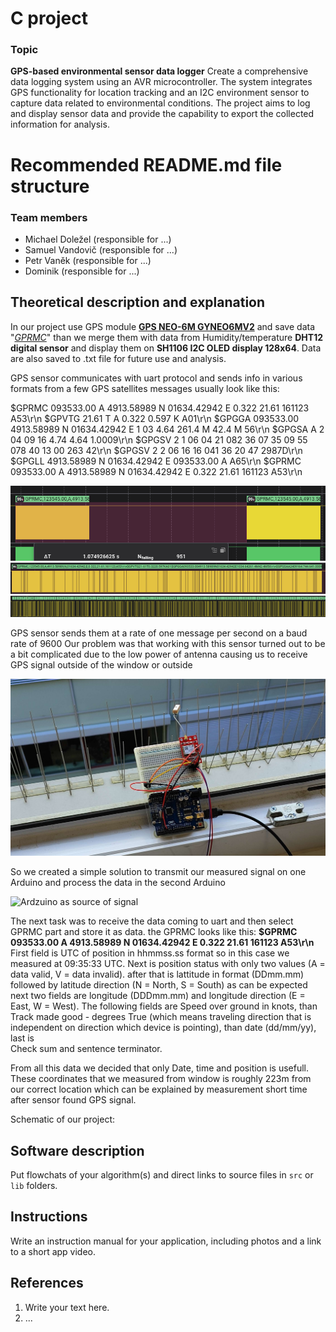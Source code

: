 # C project

### Topic

**GPS-based environmental sensor data logger**
Create a comprehensive data logging system using an AVR microcontroller. The system integrates GPS functionality for location tracking and an I2C environment sensor to capture data related to environmental conditions. The project aims to log and display sensor data and provide the capability to export the collected information for analysis.

# Recommended README.md file structure

### Team members

* Michael Doležel (responsible for ...)
* Samuel Vandovič (responsible for ...)
* Petr Vaněk (responsible for ...)
* Dominik (responsible for ...)

## Theoretical description and explanation

In our project use GPS module [**GPS NEO-6M GYNEO6MV2**](https://dratek.cz/arduino/1510-gps-neo-6m-gyneo6mv2-modul-s-antenou.html?ehub=e6081933ad2044229d14dafac815f8e3) and save data "[*GPRMC*](https://docs.novatel.com/OEM7/Content/Logs/GPRMC.htm)" than we merge them with data from Humidity/temperature **DHT12 digital sensor** and display them on **SH1106 I2C OLED display 128x64**. Data are also saved to .txt file for future use and analysis.

GPS sensor communicates with uart protocol and sends info in various formats from a few GPS satellites messages usually look like this: 

$GPRMC 093533.00 A 4913.58989 N 01634.42942 E 0.322 21.61 161123   A53\r\n
$GPVTG 21.61 T A 0.322 0.597 K A01\r\n
$GPGGA 093533.00 4913.58989 N 01634.42942 E 1 03 4.64 261.4 M 42.4 M   56\r\n
$GPGSA A 2 04 09 16           4.74 4.64 1.0009\r\n
$GPGSV 2 1 06 04 21 082 36 07       35 09 55 078 40 13 00 263 42\r\n
$GPGSV 2 2 06 16 16 041 36 20 47 2987D\r\n
$GPGLL 4913.58989 N 01634.42942 E 093533.00 A A65\r\n
$GPRMC 093533.00 A 4913.58989 N 01634.42942 E 0.322 21.61 161123   A53\r\n

![GPS data](images/gps_1.png)
![GPS data](images/gps_2.png)
![GPS data](images/gps_3.png)

GPS sensor sends them at a rate of one message per second on a baud rate of 9600
Our problem was that working with this sensor turned out to be a bit complicated due to the low power of antenna causing us to receive GPS signal outside of the window or outside 

![GPS measuring](images/gps_measuring.png)

So we created a simple solution to transmit our measured signal on one Arduino and process the data in the second Arduino 

![Ardzuino as source of signal](images/gps_arduino.png)

The next task was to receive the data coming to uart and then select GPRMC part and store it as data.
the GPRMC looks like this: **$GPRMC 093533.00 A 4913.58989 N 01634.42942 E 0.322 21.61 161123   A53\r\n**
First field is UTC of position in hhmmss.ss format so in this case we measured at 09:35:33 UTC. Next is position status with only two values (A = data valid, V = data invalid). after that is lattitude in format 
(DDmm.mm) followed by latitude direction (N = North, S = South) as can be expected next two fields are longitude (DDDmm.mm) and longitude direction (E = East, W = West). The following fields are Speed over ground in knots, than Track made good - degrees True (which means traveling direction that is independent on direction which device is pointing), than date (dd/mm/yy), last is 	
Check sum and sentence terminator.

From all this data we decided that only Date, time and position is usefull.
These coordinates that we measured from window is roughly 223m from our correct location which can be explained by measurement short time after sensor found GPS signal. 

Schematic of our project:



## Software description

Put flowchats of your algorithm(s) and direct links to source files in `src` or `lib` folders.

## Instructions

Write an instruction manual for your application, including photos and a link to a short app video.

## References

1. Write your text here.
2. ...
